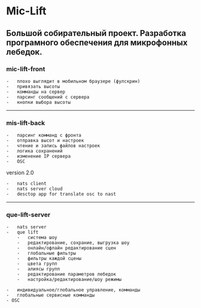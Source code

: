 # Mic-Lift
Большой собирательный проект.
Разработка програмного обеспечения для микрофонных лебедок.
---
### mic-lift-front 

    -   плохо выглядит в мобильном браузере (фулскрин)
    -   привязать высоты
    -   комманды на сервер
    -   парсинг сообщений с сервера
    -   кнопки выбора высоты

---
### mis-lift-back

    -   парсинг комманд с фронта
    -   отправка высот и настроек
    -   чтение и запись файлов настроек
    -   логика сохранений
    -   изменение IP сервера
    -   OSC


version 2.0

    -   nats client
    -   nats server cloud
    -   desctop app for translate osc to nast

---
### que-lift-server
    
    -   nats server
    -   que lift
        -   система шоу
        -   редактирование, сохрание, выгрузка шоу
        -   онлайн/офлайн редактирование сцен
        -   глобальные фильтры
        -   фильтры каждой сцены
        -   цвета групп
        -   алиясы групп
        -   редактирование параметров лебедок
        -   настройка/редактирование/шоу режимы
    
    -   индивидуальное/глобальное управление, комманды
    -   глобальные сервисные комманды
    - OSC 

    